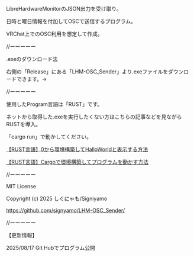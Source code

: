 LibreHardwareMonitorのJSON出力を受け取り。

日時と曜日情報を付加してOSCで送信するプログラム。

VRChat上でのOSC利用を想定して作成。


//ーーーーー


.exeのダウンロード法

右側の「Release」にある「LHM-OSC_Sender」より.exeファイルをダウンロードできます。→


//ーーーーー


使用したProgram言語は「RUST」です。

ネットから取得した.exeを実行したくない方はこちらの記事などを見ながらRUSTを導入。

「cargo run」で動かしてください。

[【RUST言語】0から環境構築してHalloWorldと表示する方法](https://signyamo.blog/rust_hallo-world/)

[【RUST言語】Cargoで環境構築してプログラムを動かす方法](https://signyamo.blog/rust_cargo/)


//ーーーーー


MIT License

Copyright (c) 2025 しぐにゃも/Signiyamo

https://github.com/signyamo/LHM-OSC_Sender/


//ーーーーー


【更新情報】

2025/08/17 Git Hubでプログラム公開
